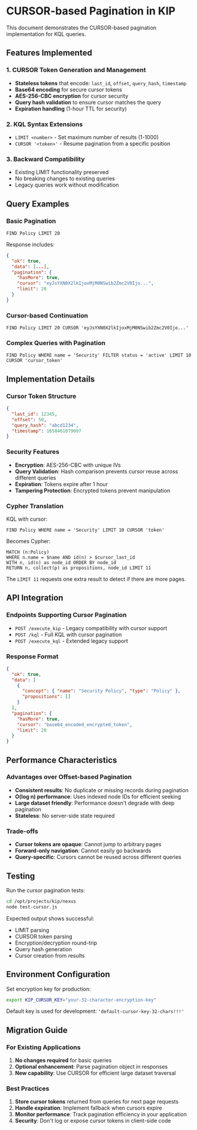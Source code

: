 # CURSOR-based Pagination in KIP

This document demonstrates the CURSOR-based pagination implementation for KQL queries.

## Features Implemented

### 1. CURSOR Token Generation and Management
- **Stateless tokens** that encode: `last_id`, `offset`, `query_hash`, `timestamp`
- **Base64 encoding** for secure cursor tokens
- **AES-256-CBC encryption** for cursor security
- **Query hash validation** to ensure cursor matches the query
- **Expiration handling** (1-hour TTL for security)

### 2. KQL Syntax Extensions
- `LIMIT <number>` - Set maximum number of results (1-1000)
- `CURSOR '<token>'` - Resume pagination from a specific position

### 3. Backward Compatibility
- Existing LIMIT functionality preserved
- No breaking changes to existing queries
- Legacy queries work without modification

## Query Examples

### Basic Pagination
```kql
FIND Policy LIMIT 20
```
Response includes:
```json
{
  "ok": true,
  "data": [...],
  "pagination": {
    "hasMore": true,
    "cursor": "eyJsYXN0X2lkIjoxMjM0NSwib2Zmc2V0Ijo...",
    "limit": 20
  }
}
```

### Cursor-based Continuation
```kql
FIND Policy LIMIT 20 CURSOR 'eyJsYXN0X2lkIjoxMjM0NSwib2Zmc2V0Ijo...'
```

### Complex Queries with Pagination
```kql
FIND Policy WHERE name = 'Security' FILTER status = 'active' LIMIT 10 CURSOR 'cursor_token'
```

## Implementation Details

### Cursor Token Structure
```json
{
  "last_id": 12345,
  "offset": 50,
  "query_hash": "abcd1234",
  "timestamp": 1658461079097
}
```

### Security Features
- **Encryption**: AES-256-CBC with unique IVs
- **Query Validation**: Hash comparison prevents cursor reuse across different queries
- **Expiration**: Tokens expire after 1 hour
- **Tampering Protection**: Encrypted tokens prevent manipulation

### Cypher Translation
KQL with cursor:
```kql
FIND Policy WHERE name = 'Security' LIMIT 10 CURSOR 'token'
```

Becomes Cypher:
```cypher
MATCH (n:Policy)
WHERE n.name = $name AND id(n) > $cursor_last_id
WITH n, id(n) as node_id ORDER BY node_id
RETURN n, collect(p) as propositions, node_id LIMIT 11
```

The `LIMIT 11` requests one extra result to detect if there are more pages.

## API Integration

### Endpoints Supporting Cursor Pagination
- `POST /execute_kip` - Legacy compatibility with cursor support
- `POST /kql` - Full KQL with cursor pagination
- `POST /execute_kql` - Extended legacy support

### Response Format
```json
{
  "ok": true,
  "data": [
    {
      "concept": { "name": "Security Policy", "type": "Policy" },
      "propositions": []
    }
  ],
  "pagination": {
    "hasMore": true,
    "cursor": "base64_encoded_encrypted_token",
    "limit": 20
  }
}
```

## Performance Characteristics

### Advantages over Offset-based Pagination
- **Consistent results**: No duplicate or missing records during pagination
- **O(log n) performance**: Uses indexed node IDs for efficient seeking
- **Large dataset friendly**: Performance doesn't degrade with deep pagination
- **Stateless**: No server-side state required

### Trade-offs
- **Cursor tokens are opaque**: Cannot jump to arbitrary pages
- **Forward-only navigation**: Cannot easily go backwards
- **Query-specific**: Cursors cannot be reused across different queries

## Testing

Run the cursor pagination tests:
```bash
cd /opt/projects/kip/nexus
node test-cursor.js
```

Expected output shows successful:
- LIMIT parsing
- CURSOR token parsing
- Encryption/decryption round-trip
- Query hash generation
- Cursor creation from results

## Environment Configuration

Set encryption key for production:
```bash
export KIP_CURSOR_KEY="your-32-character-encryption-key"
```

Default key is used for development: `'default-cursor-key-32-chars!!!'`

## Migration Guide

### For Existing Applications
1. **No changes required** for basic queries
2. **Optional enhancement**: Parse pagination object in responses
3. **New capability**: Use CURSOR for efficient large dataset traversal

### Best Practices
1. **Store cursor tokens** returned from queries for next page requests
2. **Handle expiration**: Implement fallback when cursors expire
3. **Monitor performance**: Track pagination efficiency in your application
4. **Security**: Don't log or expose cursor tokens in client-side code